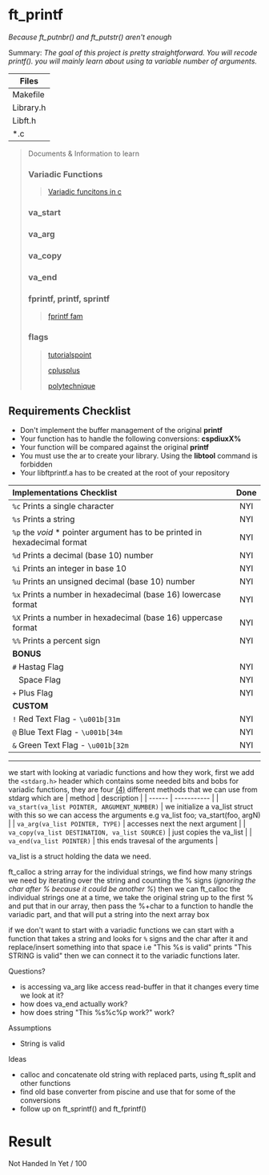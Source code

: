 # ft_printf
*Because ft_putnbr() and ft_putstr() aren't enough*

Summary:
*The goal of this project is pretty straightforward. You will recode printf(). you will mainly learn about using ta variable number of arguments.*

|Files|
|-----|
|Makefile|
|Library.h|
|Libft.h|
|\*.c|

>Documents & Information to learn
> ### Variadic Functions
>> [Variadic funcitons in c](https://www.geeksforgeeks.org/variadic-functions-in-c/)
> ### va_start
>>[]()
> ### va_arg
>>[]()
> ### va_copy
>> []()
> ### va_end
>>[]()
> ### fprintf, printf, sprintf
>> [fprintf fam](https://www.ibm.com/docs/en/ztpf/2019?topic=apis-fprintf-printf-sprintf-format-write-data)
> ### flags
>> [tutorialspoint](https://www.tutorialspoint.com/c_standard_library/c_function_printf.htm)
>> 
>> [cplusplus](https://www.cplusplus.com/reference/cstdio/printf/)
>> 
>> [polytechnique](https://www.lix.polytechnique.fr/~liberti/public/computing/prog/c/C/FUNCTIONS/format.html)

## Requirements Checklist
- Don't implement the buffer management of the original **printf**
- Your function has to handle the following conversions: **cspdiuxX%**
- Your function will be compared against the original **printf**
- You must use the ar to create your library. Using the __libtool__ command is forbidden
- Your libftprintf.a has to be created at the root of your repository

| **Implementations Checklist** | **Done** |
|:-----------------------|:------:|
|`%c` Prints a single character | NYI |
|`%s` Prints a string | NYI |
|`%p` the *void* \* pointer argument has to be printed in hexadecimal format | NYI |
|`%d` Prints a decimal (base 10) number | NYI | 
|`%i` Prints an integer in base 10 | NYI |
|`%u` Prints an unsigned decimal (base 10) number | NYI |
|`%x` Prints a number in hexadecimal (base 16) lowercase format | NYI |
|`%X` Prints a number in hexadecimal (base 16) uppercase format | NYI |
|`%%` Prints a percent sign | NYI |
| **BONUS** |
|`#` Hastag Flag | NYI |
|` ` Space Flag | NYI |
|`+` Plus Flag | NYI |
| **CUSTOM** |
|`!` Red Text Flag - `\u001b[31m` | NYI |
|`@` Blue Text Flag - `\u001b[34m` | NYI |
|`&` Green Text Flag - `\u001b[32m` | NYI |
---
we start with looking at variadic functions and how they work, first we add the `<stdarg.h>` header which contains some needed bits and bobs for variadic functions, they are four [(4)](https://en.wikipedia.org/wiki/4) different methods that we can use from stdarg which are
| method | description |
| ------ | ----------- |
| `va_start(va_list POINTER, ARGUMENT_NUMBER)` | we initialize a va_list struct with this so we can access the arguments e.g va_list foo; va_start(foo, argN) |
| `va_arg(va_list POINTER, TYPE)` | accesses next the next argument |
| `va_copy(va_list DESTINATION, va_list SOURCE)` | just copies the va_list |
| `va_end(va_list POINTER)` | this ends travesal of the arguments |

va_list is a struct holding the data we need.

ft_calloc a string array for the individual strings, we find how many strings we need by iterating over the string and counting the % signs (*ignoring the char after % because it could be another %*)
then we can ft_calloc the individual strings one at a time, we take the original string up to the first % and put that in our array, then pass the %+char to a function to handle the variadic part, and that will put a string into the next array box

if we don't want to start with a variadic functions we can start with a function that takes a string and looks for `%` signs and the char after it and replace/insert something into that space i.e "This %s is valid" prints "This STRING is valid" then we can connect it to the variadic functions later.


Questions?
- is accessing va_arg like access read-buffer in that it changes every time we look at it?
- how does va_end actually work?
- how does string "This %s%c%p work?" work?

Assumptions
- String is valid

Ideas
- calloc and concatenate old string with replaced parts, using ft_split and other functions
- find old base converter from piscine and use that for some of the conversions
- follow up on ft_sprintf() and ft_fprintf() 


# Result
Not Handed In Yet / 100
